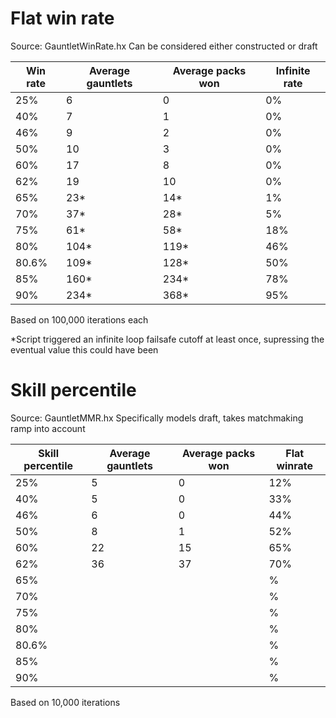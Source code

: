 # Flat win rate 
Source: GauntletWinRate.hx
Can be considered either constructed or draft

| Win rate | Average gauntlets | Average packs won |Infinite rate|
|----------|-------------------|-------------------|-------------|
| 25%      | 6                 | 0                 |0%           |
| 40%      | 7                 | 1                 |0%           |
| 46%      | 9                 | 2                 |0%           |
| 50%      | 10                | 3                 |0%           |
| 60%      | 17                | 8                 |0%           |
| 62%      | 19                | 10                |0%           |
| 65%      | 23*               | 14*               |1%           |
| 70%      | 37*               | 28*               |5%           |
| 75%      | 61*               | 58*               |18%          |
| 80%      | 104*              | 119*              |46%          |
| 80.6%    | 109*              | 128*              |50%          |
| 85%      | 160*              | 234*              |78%          |
| 90%      | 234*              | 368*              |95%          |

Based on 100,000 iterations each

*Script triggered an infinite loop failsafe cutoff at least once, supressing the eventual value this could have been

# Skill percentile
Source: GauntletMMR.hx
Specifically models draft, takes matchmaking ramp into account

| Skill percentile | Average gauntlets | Average packs won | Flat winrate |
|------------------|-------------------|-------------------|--------------|
| 25%              | 5                 | 0                 |12%           |
| 40%              | 5                 | 0                 |33%           |
| 46%              | 6                 | 0                 |44%           |
| 50%              | 8                 | 1                 |52%           |
| 60%              | 22                | 15                |65%           |
| 62%              | 36                | 37                |70%           |
| 65%              |                   |                   |  %           |
| 70%              |                   |                   |  %           |
| 75%              |                   |                   |  %           |
| 80%              |                   |                   |  %           |
| 80.6%            |                   |                   |  %           |
| 85%              |                   |                   |  %           |
| 90%              |                   |                   |  %           |

Based on 10,000 iterations
